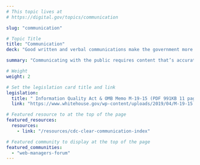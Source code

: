 ```yaml
---
# This topic lives at
# https://digital.gov/topics/communication

slug: "communication"

# Topic Title
title: "Communication"
deck: "Good written and verbal communications make the government more effective and trustworthy."

summary: "Communicating with the public requires content that’s accurate, relevant, easy-to-use, and conveyed in plain language. Maximize the quality and integrity of information provided to the public by staying informed, connecting with other federal communicators, and implementing best practices shared by trusted resources."

# Weight
weight: 2

# Set the legislation card title and link
legislation:
  title: " Information Quality Act & OMB Memo M-19-15 (PDF 991KB 11 pages)"
  link: "https://www.whitehouse.gov/wp-content/uploads/2019/04/M-19-15.pdf"

# Featured resource to at the top of the page
featured_resources:
  resources:
    - link: "/resources/cdc-clear-communication-index"

# Featured community to display at the top of the page
featured_communities:
  - "web-managers-forum"
---
```

